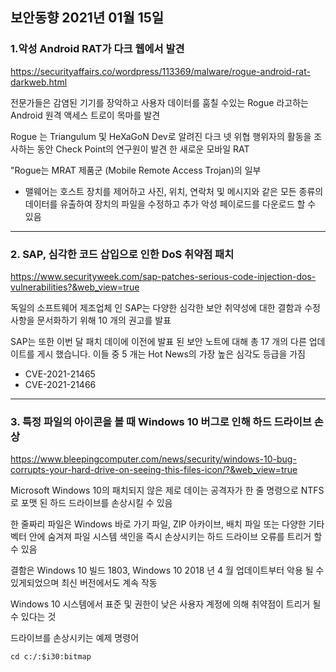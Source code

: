 ## 보안동향 2021년 01월 15일  
   
    
### 1.악성 Android RAT가 다크 웹에서 발견  
       
  
https://securityaffairs.co/wordpress/113369/malware/rogue-android-rat-darkweb.html  
    
  
전문가들은 감염된 기기를 장악하고 사용자 데이터를 훔칠 수있는 Rogue 라고하는 Android 원격 액세스 트로이 목마를 발견  
  
  
Rogue 는 Triangulum 및 HeXaGoN Dev로 알려진 다크 넷 위협 행위자의 활동을 조사하는 동안 Check Point의 연구원이 발견 한 새로운 모바일 RAT  
  
  
"Rogue는 MRAT 제품군 (Mobile Remote Access Trojan)의 일부   
- 맬웨어는 호스트 장치를 제어하고 사진, 위치, 연락처 및 메시지와 같은 모든 종류의 데이터를 유출하여 장치의 파일을 수정하고 추가 악성 페이로드를 다운로드 할 수 있음  
     
   
---
  
  
### 2. SAP, 심각한 코드 삽입으로 인한 DoS 취약점 패치  
    
   
https://www.securityweek.com/sap-patches-serious-code-injection-dos-vulnerabilities?&web_view=true   
    
    

독일의 소프트웨어 제조업체 인 SAP는 다양한 심각한 보안 취약성에 대한 결함과 수정 사항을 문서화하기 위해 10 개의 권고를 발표  
    
     
SAP는 또한 이번 달 패치 데이에 이전에 발표 된 보안 노트에 대해 총 17 개의 다른 업데이트를 게시 했습니다. 이들 중 5 개는 Hot News의 가장 높은 심각도 등급을 가짐  

- CVE-2021-21465
- CVE-2021-21466

  
   
---
  
  
### 3. 특정 파일의 아이콘을 볼 때 Windows 10 버그로 인해 하드 드라이브 손상  
     
  
https://www.bleepingcomputer.com/news/security/windows-10-bug-corrupts-your-hard-drive-on-seeing-this-files-icon/?&web_view=true    
  

Microsoft Windows 10의 패치되지 않은 제로 데이는 공격자가 한 줄 명령으로 NTFS로 포맷 된 하드 드라이브를 손상시킬 수 있음  

한 줄짜리 파일은 Windows 바로 가기 파일, ZIP 아카이브, 배치 파일 또는 다양한 기타 벡터 안에 숨겨져 파일 시스템 색인을 즉시 손상시키는 하드 드라이브 오류를 트리거 할 수 있음  

결함은 Windows 10 빌드 1803, Windows 10 2018 년 4 월 업데이트부터 악용 될 수있게되었으며 최신 버전에서도 계속 작동  

 Windows 10 시스템에서 표준 및 권한이 낮은 사용자 계정에 의해 취약점이 트리거 될 수 있다는 것   

드라이브를 손상시키는 예제 명령어
```
cd c:/:$i30:bitmap
```
  
